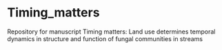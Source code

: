 # Timing_matters
Repository for manuscript Timing matters: Land use determines temporal dynamics in structure and function of fungal communities in streams
